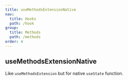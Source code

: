 ```yaml
---
title: useMethodsExtensionNative
nav:
  title: Hooks
  path: /hook
group:
  title: Methods
  path: /methods
order: 4
---
```


## useMethodsExtensionNative

Like `useMethodsExtension` but for native `useState` function.